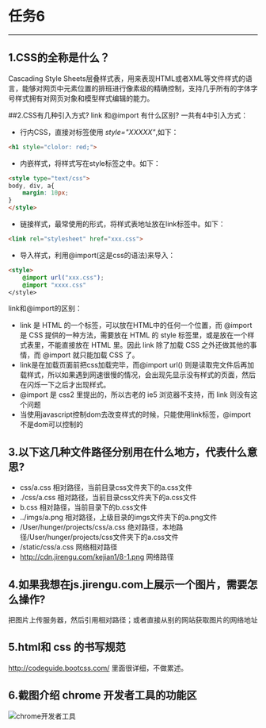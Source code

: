 # 任务6
---
## 1.CSS的全称是什么？
Cascading Style Sheets层叠样式表，用来表现HTML或者XML等文件样式的语言，能够对网页中元素位置的排班进行像素级的精确控制，支持几乎所有的字体字号样式拥有对网页对象和模型样式编辑的能力。

##2.CSS有几种引入方式? link 和@import 有什么区别?
一共有4中引入方式：
- 行内CSS，直接对标签使用 *style="XXXXX"*,如下：
```HTML
<h1 style="clolor: red;">
```
- 内嵌样式，将样式写在style标签之中。如下：
```HTML
<style type="text/css">
body, div, a{
	margin: 10px;
}
</style>
```
- 链接样式，最常使用的形式，将样式表地址放在link标签中。如下：
```HTML
<link rel="stylesheet" href="xxx.css">
```
- 导入样式，利用@import(这是css的语法)来导入：
```HTML
<style>
	@import url("xxx.css");
	@import "xxxx.css"
</style>
```
link和@import的区别：
- link 是 HTML 的一个标签，可以放在HTML中的任何一个位置，而 @import 是 CSS 提供的一种方法，需要放在 HTML 的 style 标签里，或是放在一个样式表里，不能直接放在 HTML 里。因此 link 除了加载 CSS 之外还做其他的事情，而 @import 就只能加载 CSS 了。
- link是在加载页面前把css加载完毕，而@import url() 则是读取完文件后再加载样式，所以如果遇到网速很慢的情况，会出现先显示没有样式的页面，然后在闪烁一下之后才出现样式。
- @import 是 css2 里提出的，所以古老的 ie5 浏览器不支持，而 link 则没有这个问题
- 当使用javascript控制dom去改变样式的时候，只能使用link标签，@import不是dom可以控制的

## 3.以下这几种文件路径分别用在什么地方，代表什么意思?
- css/a.css 相对路径，当前目录css文件夹下的a.css文件
- ./css/a.css 相对路径，当前目录css文件夹下的a.css文件
- b.css 相对路径，当前目录下的b.css文件
- ../imgs/a.png 相对路径，上级目录的imgs文件夹下的a.png文件
- /User/hunger/projects/css/a.css 绝对路径，本地路径/User/hunger/projects/css文件夹下的a.css文件
- /static/css/a.css 网络相对路径 
- http://cdn.jirengu.com/kejian1/8-1.png 网络路径

## 4.如果我想在js.jirengu.com上展示一个图片，需要怎么操作?
把图片上传服务器，然后引用相对路径；或者直接从别的网站获取图片的网络地址

## 5.html和 css 的书写规范
http://codeguide.bootcss.com/
里面很详细，不做累述。

## 6.截图介绍 chrome 开发者工具的功能区
![chrome开发者工具](http://upload-images.jianshu.io/upload_images/4028061-928a80b6fcfabd1b.jpg?imageMogr2/auto-orient/strip%7CimageView2/2)